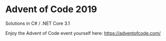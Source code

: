 # Advent of Code 2019

Solutions in C# / .NET Core 3.1

Enjoy the Advent of Code event yourself here: https://adventofcode.com/
